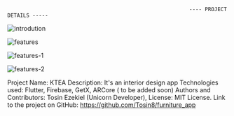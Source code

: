                                                               ---- PROJECT DETAILS -----
                                                              
                             
![introdution](https://github.com/Tosin8/furniture_app/assets/23019300/f9af9a2b-cdbe-4a10-83ee-74f8f3980d7c)

![features](https://github.com/Tosin8/furniture_app/assets/23019300/a1e1e904-e683-4ad9-a673-0fa8f5f9916f)

![features-1](https://github.com/Tosin8/furniture_app/assets/23019300/f929b7ff-6db4-4d0e-b9c9-293c19e64823)

![features-2](https://github.com/Tosin8/furniture_app/assets/23019300/f2be7efa-6794-47fb-9d8b-cd46e45ff159)


Project Name: KTEA
Description: It's an interior design app 
Technologies used: Flutter, Firebase, GetX, ARCore ( to be added soon)
Authors and Contributors: 
Tosin Ezekiel (Unicorn Developer),
License: MIT License.
Link to the project on GitHub: https://github.com/Tosin8/furniture_app

